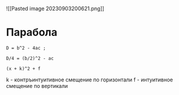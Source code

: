 ![[Pasted image 20230903200621.png]]
# Парабола

```am
D = b^2 - 4ac ; 

D/4 = (b/2)^2 - ac

(x + k)^2 + f
```
k - контръинтуитивное смещение по горизонтали
f - интуитивное смещение по вертикали

